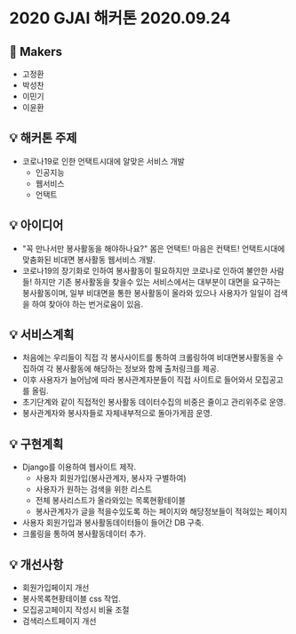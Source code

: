 # 2020 GJAI 해커톤 2020.09.24

## 🎈 Makers
* 고정환
* 박성찬
* 이민기
* 이윤환

## 💡 해커톤 주제
* 코로나19로 인한 언택트시대에 알맞은 서비스 개발
  * 인공지능
  * 웹서비스
  * 언택트

## 💡 아이디어
* "꼭 만나서만 봉사활동을 해야하나요?" 몸은 언택트! 마음은 컨택트! 언택트시대에 맞춤화된 비대면 봉사활동 웹서비스 개발.
* 코로나19의 장기화로 인하여 봉사활동이 필요하지만 코로나로 인하여 불안한 사람들! 하지만 기존 봉사활동을 찾을수 있는 서비스에서는 대부분이 대면을 요구하는 봉사활동이며, 일부 비대면을 통한 봉사활동이 올라와 있으나 사용자가 일일이 검색을 하여 찾아야 하는 번거로움이 있음.

## 💡 서비스계획
* 처음에는 우리들이 직접 각 봉사사이트를 통하여 크롤링하여 비대면봉사활동을 수집하여 각 봉사활동에 해당하는 정보와 함께 출처링크를 제공. 
* 이후 사용자가 늘어남에 따라 봉사관계자분들이 직접 사이트로 들어와서 모집공고를 올림. 
* 초기단계와 같이 직접적인 봉사활동 데이터수집의 비중은 줄이고 관리위주로 운영.
* 봉사관계자와 봉사자들로 자체내부적으로 돌아가게끔 운영.

## 💡 구현계획
* Django를 이용하여 웹사이트 제작.
  * 사용자 회원가입(봉사관계자, 봉사자 구별하여)
  * 사용자가 원하는 검색을 위한 리스트
  * 전체 봉사리스트가 올라와있는 목록현황테이블
  * 봉사관계자가 글을 적을수있도록 하는 페이지와 해당정보들이 적혀있는 페이지
* 사용자 회원가입과 봉사활동데이터들이 들어간 DB 구축.
* 크롤링을 통하여 봉사활동데이터 추가.

## 💡 개선사항
* 회원가입페이지 개선
* 봉사목록현황테이블 css 작업.
* 모집공고페이지 작성시 비율 조절
* 검색리스트페이지 개선
